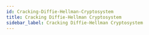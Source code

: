 ```yaml
---
id: Cracking-Diffie-Hellman-Cryptosystem
title: Cracking Diffie-Hellman Cryptosystem
sidebar_label: Cracking Diffie-Hellman Cryptosystem
---
```



#
